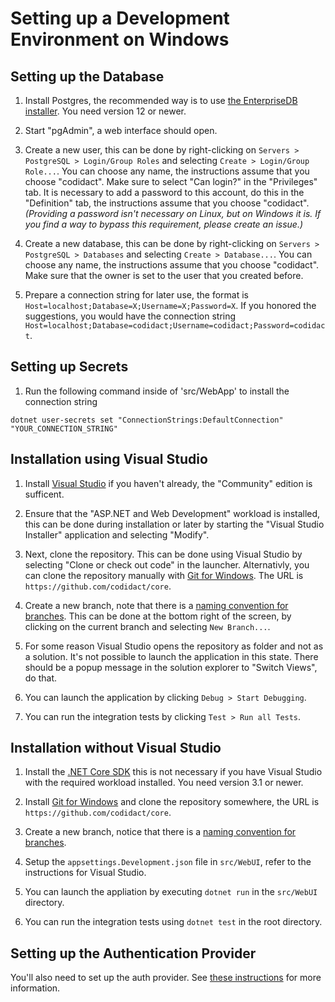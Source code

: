 # Setting up a Development Environment on Windows

## Setting up the Database

 1. Install Postgres, the recommended way is to use [the EnterpriseDB installer][5]. You need version
    12 or newer.

 2. Start "pgAdmin", a web interface should open.

 3. Create a new user, this can be done by right-clicking on `Servers > PostgreSQL > Login/Group Roles`
    and selecting `Create > Login/Group Role...`. You can choose any name, the instructions assume that
    you choose "codidact". Make sure to select "Can login?" in the "Privileges" tab. It is necessary to
    add a password to this account, do this in the "Definition" tab, the instructions assume that you choose
    "codidact". *(Providing a password isn't necessary on Linux, but on Windows it is.
    If you find a way to bypass this requirement, please create an issue.)*

 4. Create a new database, this can be done by right-clicking on `Servers > PostgreSQL > Databases` and
    selecting `Create > Database...`. You can choose any name, the instructions assume that you choose
    "codidact". Make sure that the owner is set to the user that you created before.

 5. Prepare a connection string for later use, the format is `Host=localhost;Database=X;Username=X;Password=X`.
    If you honored the suggestions, you would have the connection string
    `Host=localhost;Database=codidact;Username=codidact;Password=codidact`.

## Setting up Secrets

 1. Run the following command inside of 'src/WebApp' to install the connection string

  ```
  dotnet user-secrets set "ConnectionStrings:DefaultConnection" "YOUR_CONNECTION_STRING"
  ```


## Installation using Visual Studio

 1. Install [Visual Studio][1] if you haven't already, the "Community" edition is sufficent.

 2. Ensure that the "ASP.NET and Web Development" workload is installed, this can be done during
    installation or later by starting the "Visual Studio Installer" application and selecting
    "Modify".

 3. Next, clone the repository. This can be done using Visual Studio by selecting "Clone or check out code"
    in the launcher. Alternativly, you can clone the repository manually with [Git for Windows][3]. The
    URL is `https://github.com/codidact/core`.

 4. Create a new branch, note that there is a [naming convention for branches][4]. This can be done at the bottom right of
    the screen, by clicking on the current branch and selecting `New Branch...`.

 5. For some reason Visual Studio opens the repository as folder and not as a solution. It's not possible
    to launch the application in this state. There should be a popup message in the solution explorer
    to "Switch Views", do that.

 6. You can launch the application by clicking `Debug > Start Debugging`.

 7. You can run the integration tests by clicking `Test > Run all Tests`.

## Installation without Visual Studio

 1. Install the [.NET Core SDK][2] this is not necessary if you have Visual Studio with the
    required workload installed. You need version 3.1 or newer.

 2. Install [Git for Windows][3] and clone the repository somewhere, the URL is `https://github.com/codidact/core`.

 3. Create a new branch, notice that there is a [naming convention for branches][4].

 4. Setup the `appsettings.Development.json` file in `src/WebUI`, refer to the instructions for Visual Studio.

 5. You can launch the appliation by executing `dotnet run` in the `src/WebUI` directory.

 6. You can run the integration tests using `dotnet test` in the root directory.
 
  
 ## Setting up the Authentication Provider
 
 You'll also need to set up the auth provider. See [these instructions](https://github.com/codidact/authentication/blob/develop/docs/development.md) for more information.

  [1]: https://visualstudio.microsoft.com/downloads/
  [2]: https://dotnet.microsoft.com/download
  [3]: https://git-scm.com/download/win
  [4]: https://github.com/codidact/core/blob/develop/CONTRIBUTING.md#whats-the-workflow
  [5]: https://www.enterprisedb.com/downloads/postgres-postgresql-downloads
